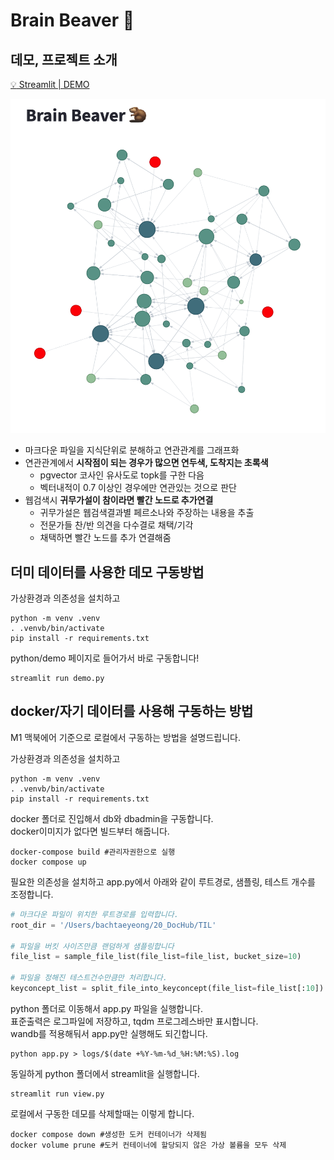 # Brain Beaver :beaver:

## 데모, 프로젝트 소개
[:bulb: Streamlit | DEMO](https://brainbeaver-ln633jukejyg3sladcvgha.streamlit.app/)  
  
![](demo.png)
  
- 마크다운 파일을 지식단위로 분해하고 연관관계를 그래프화
- 연관관계에서 **시작점이 되는 경우가 많으면 연두색, 도착지는 초록색**
  - pgvector 코사인 유사도로 topk를 구한 다음
  - 벡터내적이 0.7 이상인 경우에만 연관있는 것으로 판단
- 웹검색시 **귀무가설이 참이라면 빨간 노드로 추가연결**
  - 귀무가설은 웹검색결과별 페르소나와 주장하는 내용을 추출
  - 전문가들 찬/반 의견을 다수결로 채택/기각
  - 채택하면 빨간 노드를 추가 연결해줌
  

## 더미 데이터를 사용한 데모 구동방법

가상환경과 의존성을 설치하고
```shell
python -m venv .venv
. .venvb/bin/activate
pip install -r requirements.txt
```

python/demo 페이지로 들어가서 바로 구동합니다!
```shell
streamlit run demo.py
```

    
## docker/자기 데이터를 사용해 구동하는 방법
  
M1 맥북에어 기준으로 로컬에서 구동하는 방법을 설명드립니다.
  

가상환경과 의존성을 설치하고
```shell
python -m venv .venv
. .venvb/bin/activate
pip install -r requirements.txt
```

docker 폴더로 진입해서 db와 dbadmin을 구동합니다.  
docker이미지가 없다면 빌드부터 해줍니다.
```shell
docker-compose build #관리자권한으로 실행
docker compose up
```
  
필요한 의존성을 설치하고 app.py에서 아래와 같이 루트경로, 샘플링, 테스트 개수를 조정합니다.
```python
# 마크다운 파일이 위치한 루트경로를 입력합니다.
root_dir = '/Users/bachtaeyeong/20_DocHub/TIL'

# 파일을 버킷 사이즈만큼 랜덤하게 샘플링합니다
file_list = sample_file_list(file_list=file_list, bucket_size=10)

# 파일을 정해진 테스트건수만큼만 처리합니다.
keyconcept_list = split_file_into_keyconcept(file_list=file_list[:10])
```
  
python 폴더로 이동해서 app.py 파일을 실행합니다.  
표준출력은 로그파일에 저장하고, tqdm 프로그레스바만 표시합니다.  
wandb를 적용해둬서 app.py만 실행해도 되긴합니다.  
```shell
python app.py > logs/$(date +%Y-%m-%d_%H:%M:%S).log
```
  
동일하게 python 폴더에서 streamlit을 실행합니다.
```shell
streamlit run view.py
```
  
로컬에서 구동한 데모를 삭제할때는 이렇게 합니다.
```shell
docker compose down #생성한 도커 컨테이너가 삭제됨
docker volume prune #도커 컨테이너에 할당되지 않은 가상 볼륨을 모두 삭제
```
